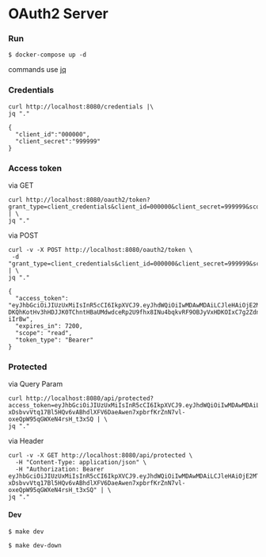 # OAuth2 Server

### Run
```
$ docker-compose up -d
```

commands use [jq](https://stedolan.github.io/jq/)

### Credentials
```
curl http://localhost:8080/credentials |\
jq "."
```

```
{
  "client_id":"000000",
  "client_secret":"999999"
}
```

### Access token
via GET
```
curl http://localhost:8080/oauth2/token?grant_type=client_credentials&client_id=000000&client_secret=999999&scope=read | \
jq "."
```

via POST
```
curl -v -X POST http://localhost:8080/oauth2/token \
 -d "grant_type=client_credentials&client_id=000000&client_secret=999999&scope=read" | \
jq "."
```


```
{
  "access_token": "eyJhbGciOiJIUzUxMiIsInR5cCI6IkpXVCJ9.eyJhdWQiOiIwMDAwMDAiLCJleHAiOjE2MTE1Mzg4ODB9.-DKQhKotHv3hHDJJK0TChntHBaUMdwdceRp2U9fhx8INu4bqkvRF9OBJyVxHDKOIxC7g2Zdn9ukeOO7a-iIrBw",
  "expires_in": 7200,
  "scope": "read",
  "token_type": "Bearer"
}
```

### Protected
via Query Param
```
curl http://localhost:8080/api/protected?access_token=eyJhbGciOiJIUzUxMiIsInR5cCI6IkpXVCJ9.eyJhdWQiOiIwMDAwMDAiLCJleHAiOjE2MTE1NDkzNTN9.vtzYhjRwI7N-xDsbvvVtq17Bl5HQv6vABhdlXFV6DaeAwen7xpbrfKrZnN7vl-oxeQpW95qGWXeN4rsH_t3xSQ | \
jq "."
```

via Header
```
curl -v -X GET http://localhost:8080/api/protected \
  -H "Content-Type: application/json" \
  -H "Authorization: Bearer eyJhbGciOiJIUzUxMiIsInR5cCI6IkpXVCJ9.eyJhdWQiOiIwMDAwMDAiLCJleHAiOjE2MTE1NDkzNTN9.vtzYhjRwI7N-xDsbvvVtq17Bl5HQv6vABhdlXFV6DaeAwen7xpbrfKrZnN7vl-oxeQpW95qGWXeN4rsH_t3xSQ" | \
jq "."
```


#### Dev 
```
$ make dev 
```

```
$ make dev-down
```

